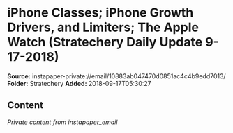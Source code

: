 # iPhone Classes; iPhone Growth Drivers, and Limiters; The Apple Watch (Stratechery Daily Update 9-17-2018)

**Source:** instapaper-private://email/10883ab047470d0851ac4c4b9edd7013/
**Folder:** Stratechery
**Added:** 2018-09-17T05:30:27




## Content
*Private content from instapaper_email*
